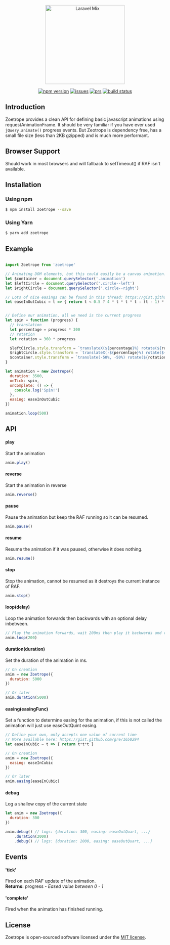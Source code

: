 <p align="center"><img width="250" src="https://user-images.githubusercontent.com/5281898/28753259-ca7e3540-7529-11e7-81eb-4f418af8ddd3.png" alt="Laravel Mix"></p>

<p align="center">
  <a href="https://www.npmjs.com/package/zoetrope"><img src="https://badge.fury.io/js/zoetrope.svg" alt="npm version"></a>
  <a href="https://github.com/hparton/zoetrope/issues"><img src="https://img.shields.io/badge/issues-0-brightgreen.svg" alt="issues"></a>
  <a href="#"><img src="https://img.shields.io/badge/PRs-welcome-brightgreen.svg" alt="prs"></a>
  <a href="https://travis-ci.org/hparton/zoetrope"><img src="https://travis-ci.org/hparton/zoetrope.svg?branch=master" alt="build status"></a>
</p>

## Introduction

Zoetrope provides a clean API for defining basic javascript animations using requestAnimationFrame. It should be very familiar if you have ever used `jQuery.animate()` progress events. But Zeotrope is dependency free, has a small file size (less than 2KB gzipped) and is much more performant.

## Browser Support

Should work in most browsers and will fallback to setTimeout() if RAF isn't available.

## Installation

### Using npm

```sh
$ npm install zoetrope --save
```

### Using Yarn

```sh
$ yarn add zoetrope
```

## Example

<p align="center"><img src="https://user-images.githubusercontent.com/5281898/28754266-1779cb4c-753a-11e7-9a60-379006bc4dbf.gif" alt=""></p>

```js
import Zoetrope from 'zoetrope'

// Animating DOM elements, but this could easily be a canvas animation.
let $container = document.querySelector('.animation')
let $leftCircle = document.querySelector('.circle--left')
let $rightCircle = document.querySelector('.circle--right')

// Lots of nice easings can be found in this thread: https://gist.github.com/gre/1650294
let easeInOutCubic = t => { return t < 0.5 ? 4 * t * t * t : (t - 1) * (2 * t - 2) * (2 * t - 2) + 1 }


// Define our animation, all we need is the current progress
let spin = function (progress) {
  // translation
  let percentage = progress * 300
  // rotation
  let rotation = 360 * progress

  $leftCircle.style.transform = `translateX(${percentage}%) rotate(${rotation}deg)`
  $rightCircle.style.transform = `translateX(-${percentage}%) rotate(${rotation}deg)`
  $container.style.transform = `translate(-50%, -50%) rotate(${rotation}deg)`
}

let animation = new Zoetrope({
  duration: 3500,
  onTick: spin,
  onComplete: () => {
    console.log('Spin!')
  },
  easing: easeInOutCubic
})

animation.loop(500)
```

## API

#### play
Start the animation

```js
anim.play()
```

#### reverse
Start the animation in reverse

```js
anim.reverse()
```

#### pause
Pause the animation but keep the RAF running so it can be resumed.

```js
anim.pause()
```

#### resume
Resume the animation if it was paused, otherwise it does nothing.

```js
anim.resume()
```

#### stop
Stop the animation, cannot be resumed as it destroys the current instance of RAF.

```js
anim.stop()
```

#### loop(delay)
Loop the animation forwards then backwards with an optional delay inbetween.

```js
// Play the animation forwards, wait 200ms then play it backwards and repeat forever.
anim.loop(200)
```

#### duration(duration)
Set the duration of the animation in ms.

```js
// On creation
anim = new Zoetrope({
  duration: 5000
})

// Or later
anim.duration(5000)
```

#### easing(easingFunc)
Set a function to determine easing for the animation, if this is not called the animation will just use easeOutQuint easing.

```js
// Define your own, only accepts one value of current time
// More available here: https://gist.github.com/gre/1650294
let easeInCubic = t => { return t*t*t }

// On creation
anim = new Zoetrope({
  easing: easeInCubic
})

// Or later
anim.easing(easeInCubic)
```

#### debug
Log a shallow copy of the current state

```js
let anim = new Zoetrope({
  duration: 300
})

anim.debug() // logs: {duration: 300, easing: easeOutQuart, ...}
    .duration(2000)
    .debug() // logs: {duration: 2000, easing: easeOutQuart, ...}
```

## Events

#### 'tick'
Fired on each RAF update of the animation.<br>
**Returns:** progress - *Eased value between 0 - 1*

#### 'complete'
Fired when the animation has finished running.<br>

## License

Zoetrope is open-sourced software licensed under the [MIT license](http://opensource.org/licenses/MIT).
